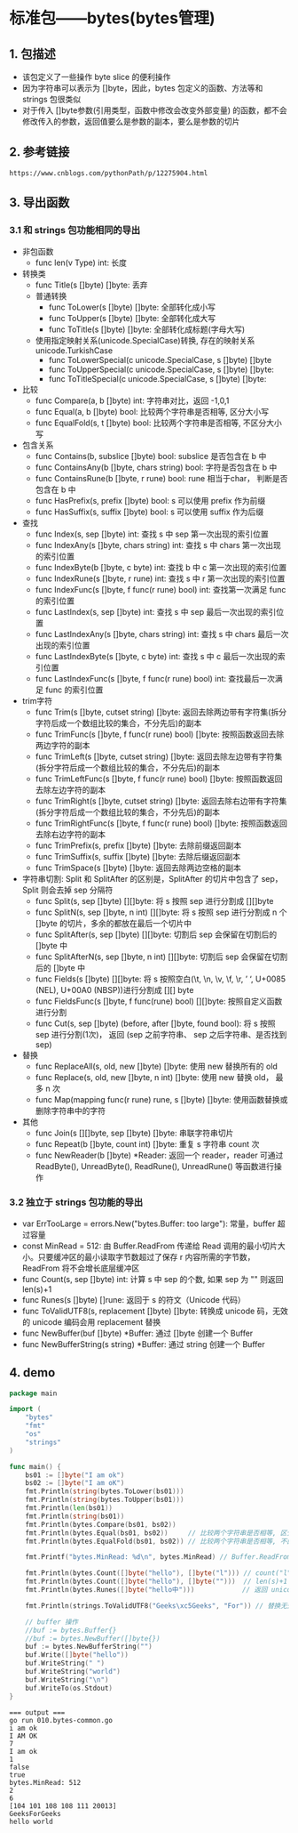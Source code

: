 # 标准包——bytes(bytes管理)

## 1. 包描述

- 该包定义了一些操作 byte slice 的便利操作
- 因为字符串可以表示为 []byte，因此，bytes 包定义的函数、方法等和 strings 包很类似
- 对于传入 []byte参数(引用类型，函数中修改会改变外部变量) 的函数，都不会修改传入的参数，返回值要么是参数的副本，要么是参数的切片

## 2. 参考链接

```
https://www.cnblogs.com/pythonPath/p/12275904.html
```

## 3. 导出函数

### 3.1 和 strings 包功能相同的导出

- 非包函数
    - func len(v Type) int: 长度
- 转换类
    - func Title(s []byte) []byte: 丢弃
    - 普通转换
        - func ToLower(s []byte) []byte: 全部转化成小写
        - func ToUpper(s []byte) []byte: 全部转化成大写
        - func ToTitle(s []byte) []byte: 全部转化成标题(字母大写)
    - 使用指定映射关系(unicode.SpecialCase)转换, 存在的映射关系 unicode.TurkishCase
        - func ToLowerSpecial(c unicode.SpecialCase, s []byte) []byte
        - func ToUpperSpecial(c unicode.SpecialCase, s []byte) []byte:
        - func ToTitleSpecial(c unicode.SpecialCase, s []byte) []byte:
- 比较
    - func Compare(a, b []byte) int: 字符串对比，返回 -1,0,1
    - func Equal(a, b []byte) bool: 比较两个字符串是否相等, 区分大小写
    - func EqualFold(s, t []byte) bool: 比较两个字符串是否相等, 不区分大小写
- 包含关系
    - func Contains(b, subslice []byte) bool: subslice 是否包含在 b 中
    - func ContainsAny(b []byte, chars string) bool: 字符是否包含在 b 中
    - func ContainsRune(b []byte, r rune) bool: rune 相当于char， 判断是否包含在 b 中
    - func HasPrefix(s, prefix []byte) bool: s 可以使用 prefix 作为前缀
    - func HasSuffix(s, suffix []byte) bool: s 可以使用 suffix 作为后缀
- 查找
    - func Index(s, sep []byte) int: 查找 s 中 sep 第一次出现的索引位置
    - func IndexAny(s []byte, chars string) int: 查找 s 中 chars 第一次出现的索引位置
    - func IndexByte(b []byte, c byte) int: 查找 b 中 c 第一次出现的索引位置
    - func IndexRune(s []byte, r rune) int: 查找 s 中 r 第一次出现的索引位置
    - func IndexFunc(s []byte, f func(r rune) bool) int: 查找第一次满足 func 的索引位置
    - func LastIndex(s, sep []byte) int: 查找 s 中 sep 最后一次出现的索引位置
    - func LastIndexAny(s []byte, chars string) int: 查找 s 中 chars 最后一次出现的索引位置
    - func LastIndexByte(s []byte, c byte) int: 查找 s 中 c 最后一次出现的索引位置
    - func LastIndexFunc(s []byte, f func(r rune) bool) int: 查找最后一次满足 func 的索引位置
- trim字符
    - func Trim(s []byte, cutset string) []byte: 返回去除两边带有字符集(拆分字符后成一个数组比较的集合，不分先后)的副本
    - func TrimFunc(s []byte, f func(r rune) bool) []byte: 按照函数返回去除两边字符的副本
    - func TrimLeft(s []byte, cutset string) []byte: 返回去除左边带有字符集(拆分字符后成一个数组比较的集合，不分先后)的副本
    - func TrimLeftFunc(s []byte, f func(r rune) bool) []byte: 按照函数返回去除左边字符的副本
    - func TrimRight(s []byte, cutset string) []byte: 返回去除右边带有字符集(拆分字符后成一个数组比较的集合，不分先后)的副本
    - func TrimRightFunc(s []byte, f func(r rune) bool) []byte: 按照函数返回去除右边字符的副本
    - func TrimPrefix(s, prefix []byte) []byte: 去除前缀返回副本
    - func TrimSuffix(s, suffix []byte) []byte: 去除后缀返回副本
    - func TrimSpace(s []byte) []byte: 返回去除两边空格的副本
- 字符串切割: Split 和 SplitAfter 的区别是，SplitAfter 的切片中包含了 sep， Split 则会去掉 sep 分隔符
    - func Split(s, sep []byte) [][]byte: 将 s 按照 sep 进行分割成 [][]byte
    - func SplitN(s, sep []byte, n int) [][]byte: 将 s 按照 sep 进行分割成 n 个 []byte 的切片，多余的都放在最后一个切片中
    - func SplitAfter(s, sep []byte) [][]byte: 切割后 sep 会保留在切割后的 []byte 中
    - func SplitAfterN(s, sep []byte, n int) [][]byte: 切割后 sep 会保留在切割后的 []byte 中
    - func Fields(s []byte) [][]byte: 将 s 按照空白(\t, \n, \v, \f, \r, ’ ‘, U+0085 (NEL), U+00A0 (NBSP))进行分割成 [][]
      byte
    - func FieldsFunc(s []byte, f func(rune) bool) [][]byte: 按照自定义函数进行分割
    - func Cut(s, sep []byte) (before, after []byte, found bool): 将 s 按照 sep 进行分割(1次)， 返回 (sep 之前字符串、 sep
      之后字符串、是否找到sep)
- 替换
    - func ReplaceAll(s, old, new []byte) []byte: 使用 new 替换所有的 old
    - func Replace(s, old, new []byte, n int) []byte: 使用 new 替换 old， 最多 n 次
    - func Map(mapping func(r rune) rune, s []byte) []byte: 使用函数替换或删除字符串中的字符
- 其他
    - func Join(s [][]byte, sep []byte) []byte: 串联字符串切片
    - func Repeat(b []byte, count int) []byte: 重复 s 字符串 count 次
    - func NewReader(b []byte) *Reader: 返回一个 reader，reader 可通过 ReadByte(), UnreadByte(), ReadRune(), UnreadRune()
      等函数进行操作

### 3.2 独立于 strings 包功能的导出

- var ErrTooLarge = errors.New("bytes.Buffer: too large"): 常量，buffer 超过容量
- const MinRead = 512: 由 Buffer.ReadFrom 传递给 Read 调用的最小切片大小。只要缓冲区的最小读取字节数超过了保存 r
  内容所需的字节数，ReadFrom 将不会增长底层缓冲区
- func Count(s, sep []byte) int: 计算 s 中 sep 的个数, 如果 sep 为 "" 则返回 len(s)+1
- func Runes(s []byte) []rune: 返回于 s 的符文（Unicode 代码）
- func ToValidUTF8(s, replacement []byte) []byte: 转换成 unicode 码，无效的 unicode 编码会用 replacement 替换
- func NewBuffer(buf []byte) *Buffer: 通过 []byte 创建一个 Buffer
- func NewBufferString(s string) *Buffer: 通过 string 创建一个 Buffer

## 4. demo

```go
package main

import (
	"bytes"
	"fmt"
	"os"
	"strings"
)

func main() {
	bs01 := []byte("I am ok")
	bs02 := []byte("I am oK")
	fmt.Println(string(bytes.ToLower(bs01)))
	fmt.Println(string(bytes.ToUpper(bs01)))
	fmt.Println(len(bs01))
	fmt.Println(string(bs01))
	fmt.Println(bytes.Compare(bs01, bs02))
	fmt.Println(bytes.Equal(bs01, bs02))     // 比较两个字符串是否相等, 区分大小写
	fmt.Println(bytes.EqualFold(bs01, bs02)) // 比较两个字符串是否相等, 不区分大小写

	fmt.Printf("bytes.MinRead: %d\n", bytes.MinRead) // Buffer.ReadFrom传递给Read调用的最小切片大小

	fmt.Println(bytes.Count([]byte("hello"), []byte("l"))) // count("l")
	fmt.Println(bytes.Count([]byte("hello"), []byte("")))  // len(s)+1
	fmt.Println(bytes.Runes([]byte("hello中")))            // 返回 unicode 码表示

	fmt.Println(strings.ToValidUTF8("Geeks\xc5Geeks", "For")) // 替换无效的 unicode

	// buffer 操作
	//buf := bytes.Buffer{}
	//buf := bytes.NewBuffer([]byte{})
	buf := bytes.NewBufferString("")
	buf.Write([]byte("hello"))
	buf.WriteString(" ")
	buf.WriteString("world")
	buf.WriteString("\n")
	buf.WriteTo(os.Stdout)
}
```

```text
=== output ===
go run 010.bytes-common.go
i am ok
I AM OK
7
I am ok
1
false
true
bytes.MinRead: 512
2
6
[104 101 108 108 111 20013]
GeeksForGeeks
hello world
```